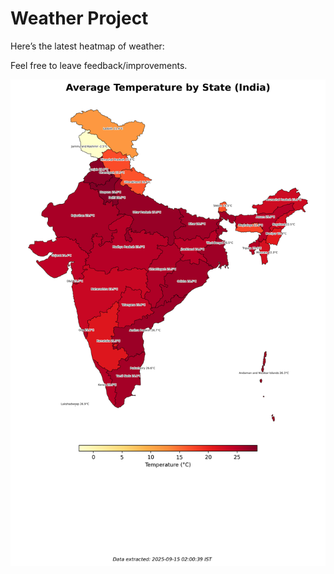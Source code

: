 # Weather Project

Here’s the latest heatmap of weather:

Feel free to leave feedback/improvements.

![India Heatmap](docs/assets/india_heatmap.png?v=C725F1)

